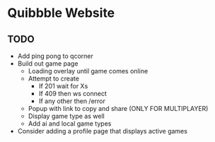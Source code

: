 # Quibbble Website

## TODO
- Add ping pong to qcorner
- Build out game page
  - Loading overlay until game comes online
  - Attempt to create
    - If 201 wait for Xs
    - If 409 then ws connect
    - If any other then /error
  - Popup with link to copy and share (ONLY FOR MULTIPLAYER)
  - Display game type as well
  - Add ai and local game types
- Consider adding a profile page that displays active games
